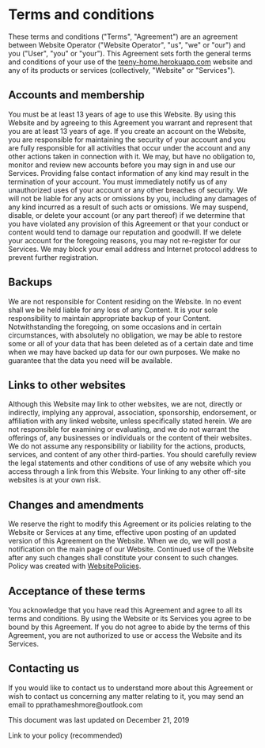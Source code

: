 <h1>Terms and conditions</h1>
<p>These terms and conditions (&quot;Terms&quot;, &quot;Agreement&quot;) are an agreement between Website Operator (&quot;Website Operator&quot;, &quot;us&quot;, &quot;we&quot; or &quot;our&quot;) and you (&quot;User&quot;, &quot;you&quot; or &quot;your&quot;). This Agreement sets forth the general terms and conditions of your use of the <a target="_blank" rel="nofollow" href="http://teeny-home.herokuapp.com">teeny-home.herokuapp.com</a> website and any of its products or services (collectively, &quot;Website&quot; or &quot;Services&quot;).</p>
<h2>Accounts and membership</h2>
<p>You must be at least 13 years of age to use this Website. By using this Website and by agreeing to this Agreement you warrant and represent that you are at least 13 years of age. If you create an account on the Website, you are responsible for maintaining the security of your account and you are fully responsible for all activities that occur under the account and any other actions taken in connection with it. We may, but have no obligation to, monitor and review new accounts before you may sign in and use our Services. Providing false contact information of any kind may result in the termination of your account. You must immediately notify us of any unauthorized uses of your account or any other breaches of security. We will not be liable for any acts or omissions by you, including any damages of any kind incurred as a result of such acts or omissions. We may suspend, disable, or delete your account (or any part thereof) if we determine that you have violated any provision of this Agreement or that your conduct or content would tend to damage our reputation and goodwill. If we delete your account for the foregoing reasons, you may not re-register for our Services. We may block your email address and Internet protocol address to prevent further registration.</p>
<h2>Backups</h2>
<p>We are not responsible for Content residing on the Website. In no event shall we be held liable for any loss of any Content. It is your sole responsibility to maintain appropriate backup of your Content. Notwithstanding the foregoing, on some occasions and in certain circumstances, with absolutely no obligation, we may be able to restore some or all of your data that has been deleted as of a certain date and time when we may have backed up data for our own purposes. We make no guarantee that the data you need will be available.</p>
<h2>Links to other websites</h2>
<p>Although this Website may link to other websites, we are not, directly or indirectly, implying any approval, association, sponsorship, endorsement, or affiliation with any linked website, unless specifically stated herein. We are not responsible for examining or evaluating, and we do not warrant the offerings of, any businesses or individuals or the content of their websites. We do not assume any responsibility or liability for the actions, products, services, and content of any other third-parties. You should carefully review the legal statements and other conditions of use of any website which you access through a link from this Website. Your linking to any other off-site websites is at your own risk.</p>
<h2>Changes and amendments</h2>
<p>We reserve the right to modify this Agreement or its policies relating to the Website or Services at any time, effective upon posting of an updated version of this Agreement on the Website. When we do, we will post a notification on the main page of our Website. Continued use of the Website after any such changes shall constitute your consent to such changes. Policy was created with <a style="color:inherit" target="_blank" title="Create terms and conditions" href="https://www.websitepolicies.com/blog/sample-terms-conditions-template">WebsitePolicies</a>.</p>
<h2>Acceptance of these terms</h2>
<p>You acknowledge that you have read this Agreement and agree to all its terms and conditions. By using the Website or its Services you agree to be bound by this Agreement. If you do not agree to abide by the terms of this Agreement, you are not authorized to use or access the Website and its Services.</p>
<h2>Contacting us</h2>
<p>If you would like to contact us to understand more about this Agreement or wish to contact us concerning any matter relating to it, you may send an email to &#112;&#112;&#114;athame&#115;hmore&#64;o&#117;&#116;&#108;&#111;&#111;&#107;.co&#109;</p>
<p>This document was last updated on December 21, 2019</p>
Link to your policy (recommended)

